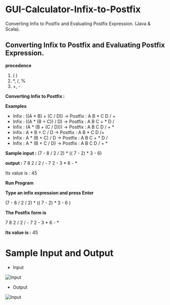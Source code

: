 # GUI-Calculator-Infix-to-Postfix

Converting Infix to Postfix and Evaluating Postfix Expression. (Java &amp; Scala).


## Converting Infix to Postfix and Evaluating Postfix Expression.


**precedence**
1.  ( )
2.  *, /, %
3.  +, -

**Converting Infix to Postfix :** 

 **Examples**

- Infix : ((A * B) + (C / D))  -> Postfix : A B * C D / + 
- Infix : ((A * (B + C)) / D)  -> Postfix : A B C + * D /
- Infix : (A * (B + (C / D)))  -> Postfix : A B C D / + *
- Infix : A * B + C / D        -> Postfix : A B * C D /+ 
- Infix : A * (B + C) / D      -> Postfix : A B C + * D / 
- Infix : A * (B + C / D)      -> Postfix : A B C D / + *



**Sample input :** 
(7 - 8 / 2 / 2) * (( 7 - 2) * 3 - 6)

**output :** 
7 8 2 / 2 / - 7 2 - 3 * 6 - * 

Its value is : 45


**Run Program**

**Type an infix expression and press Enter**

(7 - 8 / 2 / 2) * (( 7 - 2) * 3 - 6 )

**The Postfix form is**

7 8 2 / 2 / - 7 2 - 3 * 6 - *  

**Its value is :** 45

# Sample Input and Output

- Input

![Input](https://i.postimg.cc/P5SSC9ZW/1.png)

- Output

![Input](https://i.postimg.cc/7ZtNH78X/2.png)

